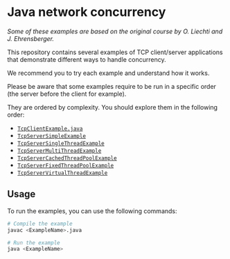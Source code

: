 # Java network concurrency

_Some of these examples are based on the original course by O. Liechti and J.
Ehrensberger._

This repository contains several examples of TCP client/server applications that
demonstrate different ways to handle concurrency.

We recommend you to try each example and understand how it works.

Please be aware that some examples require to be run in a specific order (the
server before the client for example).

They are ordered by complexity. You should explore them in the following order:

- [`TcpClientExample.java`](./TcpClientExample.java)
- [`TcpServerSimpleExample`](./TcpServerSimpleExample.java)
- [`TcpServerSingleThreadExample`](./TcpServerSingleThreadExample.java)
- [`TcpServerMultiThreadExample`](./TcpServerMultiThreadExample.java)
- [`TcpServerCachedThreadPoolExample`](./TcpServerCachedThreadPoolExample.java)
- [`TcpServerFixedThreadPoolExample`](./TcpServerFixedThreadPoolExample.java)
- [`TcpServerVirtualThreadExample`](./TcpServerVirtualThreadExample.java)

## Usage

To run the examples, you can use the following commands:

```sh
# Compile the example
javac <ExampleName>.java

# Run the example
java <ExampleName>
```
